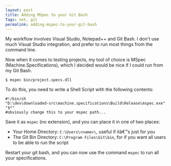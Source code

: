```yaml
---
layout: post
title: Adding MSpec to your Git Bash
Tags: net, git
permalink: adding-mspec-to-your-git-bash
---
```


My workflow involves Visual Studio, Notepad++ and Git Bash.  I don't use much Visual Studio integration, and prefer to run most things from the command line.

Now when it comes to testing projects, my tool of choice is MSpec (Machine.Specifications), which I decided would be nice if I could run from my Git Bash.

    $ mspec bin/project.specs.dll

To do this, you need to write a Shell Script with the following contents:

    #!/bin/sh
    "D:\dev\downloaded-src\machine.specifications\Build\Release\mspec.exe" "$*" 
	#obviously change this to your mspec path...

Save it as `mspec` (no extension), and you can place it in one of two places:

* Your Home Directory: `C:\Users\<name>\`, useful if itâ€™s just for you
* The Git Bin Directory: `C:\Program Files\Git\bin`, for if you want all users to be able to run the script

Restart your git bash, and you can now use the command `mspec` to run all your specifications.
